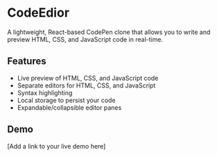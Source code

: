 # CodeEdior

A lightweight, React-based CodePen clone that allows you to write and preview HTML, CSS, and JavaScript code in real-time.

## Features

- Live preview of HTML, CSS, and JavaScript code
- Separate editors for HTML, CSS, and JavaScript
- Syntax highlighting
- Local storage to persist your code
- Expandable/collapsible editor panes

## Demo

[Add a link to your live demo here]
